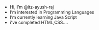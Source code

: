 -  Hi, I’m @itz-ayush-raj
-  I’m interested in Programming Languages
-  I’m currently learning Java Script
-  i've completed HTML,CSS....

<!---
itz-ayush-raj/itz-ayush-raj is a ✨ special ✨ repository because its `README.md` (this file) appears on your GitHub profile.
You can click the Preview link to take a look at your changes.
--->

